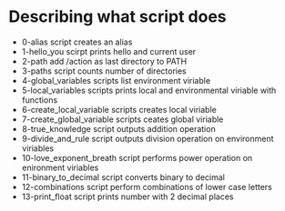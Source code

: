 # Describing what script does
- 0-alias script creates an alias
- 1-hello_you scirpt prints hello and current user
- 2-path add /action as last directory to PATH
- 3-paths script counts number of directories
- 4-global_variables scripts list environment viriable
- 5-local_variables scripts prints local and environmental viriable with functions
- 6-create_local_variable scripts creates local viriable
- 7-create_global_variable scripts ceates global viriable
- 8-true_knowledge script outputs addition operation
- 9-divide_and_rule script outputs division operation on environment viriables
- 10-love_exponent_breath script performs power operation on enironment viriables
- 11-binary_to_decimal script converts binary to decimal
- 12-combinations  script perform combinations of lower case letters
- 13-print_float script prints number with 2 decimal places 
